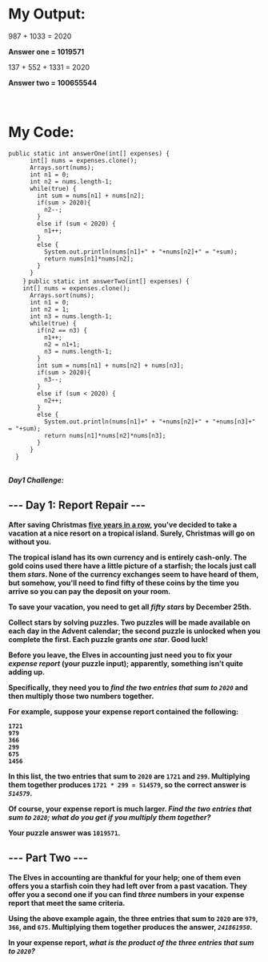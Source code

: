 <body>
<main>
  <div>
    <h1>My Output:<br></h1>
    <p>987 + 1033 = 2020</p>
    <p><strong>Answer one = 1019571</strong></p>
    <p>137 + 552 + 1331 = 2020</p>
    <p><strong>Answer two = 100655544</strong></p>
    <h1><br>My Code:<br></h1>
    <code>public static int answerOne(int[] expenses) {
      int[] nums = expenses.clone();
      Arrays.sort(nums);
      int n1 = 0;
      int n2 = nums.length-1;
      while(true) {
        int sum = nums[n1] + nums[n2]; 
        if(sum > 2020){
          n2--;
        }
        else if (sum < 2020) {
          n1++;
        }
        else {
          System.out.println(nums[n1]+" + "+nums[n2]+" = "+sum);
          return nums[n1]*nums[n2];
        }
      }
    }</code>
    <code>public static int answerTwo(int[] expenses) {
    int[] nums = expenses.clone();
      Arrays.sort(nums);
      int n1 = 0;
      int n2 = 1;
      int n3 = nums.length-1;
      while(true) {
        if(n2 == n3) {
          n1++;
          n2 = n1+1;
          n3 = nums.length-1;    
        } 
        int sum = nums[n1] + nums[n2] + nums[n3];
        if(sum > 2020){
          n3--;
        }
        else if (sum < 2020) {
          n2++;
        }
        else {
          System.out.println(nums[n1]+" + "+nums[n2]+" + "+nums[n3]+" = "+sum);
          return nums[n1]*nums[n2]*nums[n3];
        }
      }
  }</code>
    <p><br><em><b>Day1 Challenge:<b></em></p>
  </div>  
  
<article class="day-desc"><h2>--- Day 1: Report Repair ---</h2><p>After saving Christmas <a href="/events">five years in a row</a>, you've decided to take a vacation at a nice resort on a tropical island. <span title="WHAT COULD GO WRONG">Surely</span>, Christmas will go on without you.</p>
<p>The tropical island has its own currency and is entirely cash-only.  The gold coins used there have a little picture of a starfish; the locals just call them <em class="star">stars</em>. None of the currency exchanges seem to have heard of them, but somehow, you'll need to find fifty of these coins by the time you arrive so you can pay the deposit on your room.</p>
<p>To save your vacation, you need to get all <em class="star">fifty stars</em> by December 25th.</p>
<p>Collect stars by solving puzzles.  Two puzzles will be made available on each day in the Advent calendar; the second puzzle is unlocked when you complete the first.  Each puzzle grants <em class="star">one star</em>. Good luck!</p>
<p>Before you leave, the Elves in accounting just need you to fix your <em>expense report</em> (your puzzle input); apparently, something isn't quite adding up.</p>
<p>Specifically, they need you to <em>find the two entries that sum to <code>2020</code></em> and then multiply those two numbers together.</p>
<p>For example, suppose your expense report contained the following:</p>
<pre><code>1721
979
366
299
675
1456
</code></pre>
<p>In this list, the two entries that sum to <code>2020</code> are <code>1721</code> and <code>299</code>. Multiplying them together produces <code>1721 * 299 = 514579</code>, so the correct answer is <code><em>514579</em></code>.</p>
<p>Of course, your expense report is much larger. <em>Find the two entries that sum to <code>2020</code>; what do you get if you multiply them together?</em></p>
</article>
<p>Your puzzle answer was <code>1019571</code>.</p><article class="day-desc"><h2 id="part2">--- Part Two ---</h2><p>The Elves in accounting are thankful for your help; one of them even offers you a starfish coin they had left over from a past vacation. They offer you a second one if you can find <em>three</em> numbers in your expense report that meet the same criteria.</p>
<p>Using the above example again, the three entries that sum to <code>2020</code> are <code>979</code>, <code>366</code>, and <code>675</code>. Multiplying them together produces the answer, <code><em>241861950</em></code>.</p>
<p>In your expense report, <em>what is the product of the three entries that sum to <code>2020</code>?</em></p>
</article>
</main>
</body>
